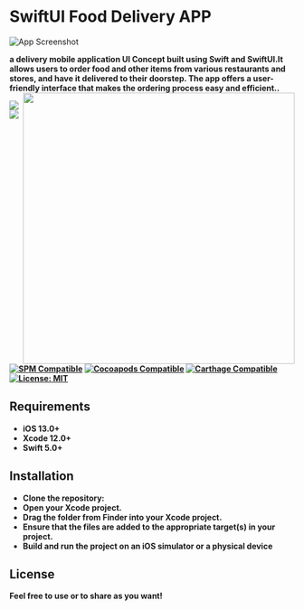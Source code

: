 # SwiftUI Food Delivery APP
![App Screenshot](https://res.cloudinary.com/ddlvxyrdr/image/upload/v1679245214/iPhone_14_Pro_xht3lq.png)

<b>a delivery mobile application UI Concept built using Swift and SwiftUI.It allows users to order food and other items from various restaurants and stores, and have it delivered to their doorstep. The app offers a user-friendly interface that makes the ordering process easy and efficient..<br>
<img align="right" src="https://github.com/Wadie-ess/Swift-DeliveryApp/blob/master/delivery.gif" width="480" />

<p>
  <p>
    <p>
<!-- <a href="https://exyte.com/contacts"><img src="https://i.imgur.com/vGjsQPt.png" width="134" height="34"></a> <a href="https://twitter.com/exyteHQ"><img src="https://i.imgur.com/DngwSn1.png" width="165" height="34"></a> -->

[![](https://img.shields.io/endpoint?url=https%3A%2F%2Fswiftpackageindex.com%2Fapi%2Fpackages%2Fexyte%2FActivityIndicatorView%2Fbadge%3Ftype%3Dswift-versions)](https://swiftpackageindex.com/exyte/ActivityIndicatorView)
[![](https://img.shields.io/endpoint?url=https%3A%2F%2Fswiftpackageindex.com%2Fapi%2Fpackages%2Fexyte%2FActivityIndicatorView%2Fbadge%3Ftype%3Dplatforms)](https://swiftpackageindex.com/exyte/ActivityIndicatorView)
[![SPM Compatible](https://img.shields.io/badge/SwiftPM-Compatible-brightgreen.svg)](https://swiftpackageindex.com/exyte/ActivityIndicatorView)
[![Cocoapods Compatible](https://img.shields.io/badge/cocoapods-Compatible-brightgreen.svg)](https://cocoapods.org/pods/ActivityIndicatorView)
[![Carthage Compatible](https://img.shields.io/badge/Carthage-compatible-brightgreen.svg?style=flat)](https://github.com/Carthage/Carthage)
[![License: MIT](https://img.shields.io/badge/License-MIT-black.svg)](https://opensource.org/licenses/MIT)



## Requirements

- iOS 13.0+
- Xcode 12.0+
- Swift 5.0+


## Installation
- Clone the repository:
- Open your Xcode project.
- Drag the folder from Finder into your Xcode project.
- Ensure that the files are added to the appropriate target(s) in your project.
 - Build and run the project on an iOS simulator or a physical device
 
## License
Feel free to use or to share  as you want!
